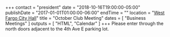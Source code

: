 +++
contact = "president"
date = "2018-10-16T19:00:00-05:00"
publishDate = "2017-01-01T01:00:00-06:00"
endTime = ""
location = "[West Fargo City Hall](/places/west-fargo-city-hall/)"
title = "October Club Meeting"
dates = [ "Business Meetings" ]
outputs = [ "HTML", "Calendar" ]
+++
Please enter through the north
doors adjacent to the 4th Ave E parking lot.

